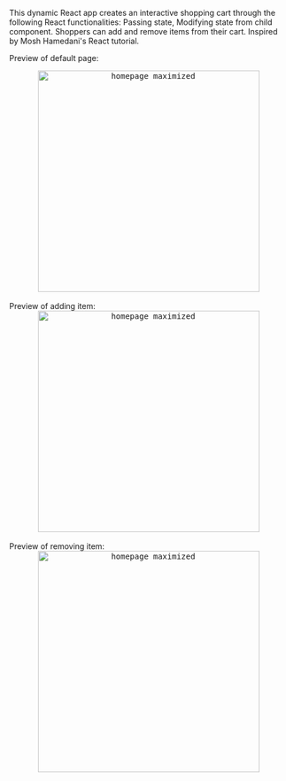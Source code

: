 This dynamic React app creates an interactive shopping cart through the following React functionalities: Passing state, Modifying state from child component. Shoppers can add and remove items from their cart. Inspired by Mosh Hamedani's React tutorial.

Preview of default page:
<div style="text-align:center">
  <kbd>
    <img width="400" alt="homepage maximized" src="https://github.com/codecaviette/react-shopping-cart/blob/master/public/images/homepage.png">
  </kbd>
</div>

</br>
Preview of adding item:
<div style="text-align:center">
  <kbd>
    <img width="400" alt="homepage maximized" src="https://github.com/codecaviette/react-shopping-cart/blob/master/public/images/add_item.png">
  </kbd>
</div>

</br>
Preview of removing item:
<div style="text-align:center">
  <kbd>
    <img width="400" alt="homepage maximized" src="https://github.com/codecaviette/react-shopping-cart/blob/master/public/images/remove_item.png">
  </kbd>
</div>